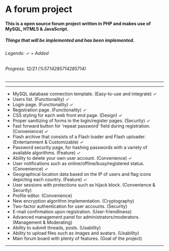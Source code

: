A forum project
=============

#### This is a open source forum project written in PHP and makes use of MySQL, HTML5 &amp; JavaScript.
##### Things that will be implemented and has been implemented.
###### Legends: ✓ = Added
###### Progress: 12/21 (%57.14285714285714)
---
___
* MySQL database connection template. (Easy-to-use and integrate)	✓
* Users list. (Functionality) 	✓
* Login page. (Functionality) 	✓
* Registration page. (Functionality) 	✓
* CSS styling for each web front end page. (Design) 	✓
* Proper sanitizing of forms in the login/register pages. (Security) 	✓
* Fast forward button for 'repeat password' field during registration. (Convenience)  	✓
* Flash archive that consists of a Flash loader and Flash uploader. (Entertainment & Customizable) 	✓
* Password security page, for hashing passwords with a variety of available algorithms. (Feature)  	✓
* Ability to delete your own user account. (Convenience)  	✓
* User notifications such as online/offline/busy/registered status. (Convenience) 	✓
* Geographical location data based on the IP of users and flag icons depicting each country. (Feature) 	✓
* User sessions with protections such as hijack block. (Convenience & Security)
* Profile editor. (Convenience)
* New encryption algorithm implementation. (Cryptography)
* Two-factor authentication for user accounts. (Security)
* E-mail confirmation upon registration. (User-friendliness)
* Advanced management panel for administrators/moderators. (Management & Moderating)
* Ability to submit threads, posts. (Usability)
* Ability to upload files such as images and avatars. (Usability)
* Main forum board with plenty of features. (Goal of the project)

---
